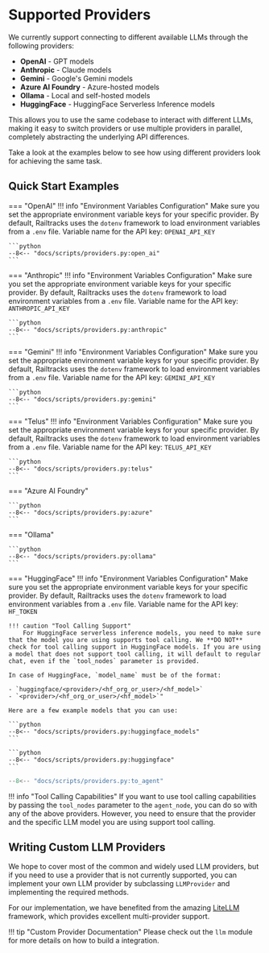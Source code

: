 # Supported Providers
We currently support connecting to different available LLMs through the following providers:

- **OpenAI** - GPT models
- **Anthropic** - Claude models
- **Gemini** - Google's Gemini models
- **Azure AI Foundry** - Azure-hosted models
- **Ollama** - Local and self-hosted models
- **HuggingFace** - HuggingFace Serverless Inference models

This allows you to use the same codebase to interact with different LLMs, making it easy to switch providers or use multiple providers in parallel, completely abstracting the underlying API differences.

Take a look at the examples below to see how using different providers look for achieving the same task.

## Quick Start Examples

=== "OpenAI"
    !!! info "Environment Variables Configuration"
        Make sure you set the appropriate environment variable keys for your specific provider. By default, Railtracks uses the `dotenv` framework to load environment variables from a `.env` file.
        Variable name for the API key: `OPENAI_API_KEY`
    
    ```python
    --8<-- "docs/scripts/providers.py:open_ai"
    ```

=== "Anthropic"
    !!! info "Environment Variables Configuration"
        Make sure you set the appropriate environment variable keys for your specific provider. By default, Railtracks uses the `dotenv` framework to load environment variables from a `.env` file.
        Variable name for the API key: `ANTHROPIC_API_KEY`

    ```python
    --8<-- "docs/scripts/providers.py:anthropic"
    ```

=== "Gemini"
    !!! info "Environment Variables Configuration"
        Make sure you set the appropriate environment variable keys for your specific provider. By default, Railtracks uses the `dotenv` framework to load environment variables from a `.env` file.
        Variable name for the API key: `GEMINI_API_KEY`

    ```python
    --8<-- "docs/scripts/providers.py:gemini"
    ```

=== "Telus"
    !!! info "Environment Variables Configuration"
        Make sure you set the appropriate environment variable keys for your specific provider. By default, Railtracks uses the `dotenv` framework to load environment variables from a `.env` file.
        Variable name for the API key: `TELUS_API_KEY`

    ```python
    --8<-- "docs/scripts/providers.py:telus"
    ```

=== "Azure AI Foundry"

    ```python
    --8<-- "docs/scripts/providers.py:azure"
    ```

=== "Ollama"

    ```python
    --8<-- "docs/scripts/providers.py:ollama"
    ```

=== "HuggingFace"
    !!! info "Environment Variables Configuration"
        Make sure you set the appropriate environment variable keys for your specific provider. By default, Railtracks uses the `dotenv` framework to load environment variables from a `.env` file.
        Variable name for the API key: `HF_TOKEN`

    !!! caution "Tool Calling Support"
        For HuggingFace serverless inference models, you need to make sure that the model you are using supports tool calling. We **DO NOT**  check for tool calling support in HuggingFace models. If you are using a model that does not support tool calling, it will default to regular chat, even if the `tool_nodes` parameter is provided.

    In case of HuggingFace, `model_name` must be of the format:

    - `huggingface/<provider>/<hf_org_or_user>/<hf_model>`
    - `<provider>/<hf_org_or_user>/<hf_model>`"

    Here are a few example models that you can use:

    ```python
    --8<-- "docs/scripts/providers.py:huggingface_models"
    ```

    ```python
    --8<-- "docs/scripts/providers.py:huggingface"
    ```

```python
--8<-- "docs/scripts/providers.py:to_agent"
```

!!! info "Tool Calling Capabilities"
    If you want to use tool calling capabilities by passing the `tool_nodes` parameter to the `agent_node`, you can do so with any of the above providers. However, you need to ensure that the provider and the specific LLM model you are using support tool calling.


## Writing Custom LLM Providers
We hope to cover most of the common and widely used LLM providers, but if you need to use a provider that is not currently supported, you can implement your own LLM provider by subclassing `LLMProvider` and implementing the required methods. 

For our implementation, we have benefited from the amazing [LiteLLM](https://github.com/BerriAI/litellm) framework, which provides excellent multi-provider support.

!!! tip "Custom Provider Documentation"
    Please check out the `llm` module for more details on how to build a integration.

